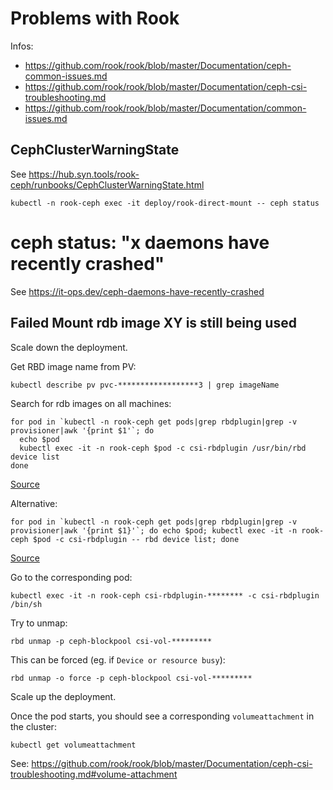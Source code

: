 # Problems with Rook

Infos:
- https://github.com/rook/rook/blob/master/Documentation/ceph-common-issues.md
- https://github.com/rook/rook/blob/master/Documentation/ceph-csi-troubleshooting.md
- https://github.com/rook/rook/blob/master/Documentation/common-issues.md
  
## CephClusterWarningState
See https://hub.syn.tools/rook-ceph/runbooks/CephClusterWarningState.html

```
kubectl -n rook-ceph exec -it deploy/rook-direct-mount -- ceph status
```

# ceph status: "x daemons have recently crashed"
See https://it-ops.dev/ceph-daemons-have-recently-crashed

## Failed Mount rdb image XY is still being used

Scale down the deployment.

Get RBD image name from PV:
```
kubectl describe pv pvc-******************3 | grep imageName
```

Search for rdb images on all machines:
```
for pod in `kubectl -n rook-ceph get pods|grep rbdplugin|grep -v provisioner|awk '{print $1'`; do
  echo $pod
  kubectl exec -it -n rook-ceph $pod -c csi-rbdplugin /usr/bin/rbd device list
done
```
[Source](https://github.com/rook/rook/issues/4772#issuecomment-601064683)

Alternative:
```
for pod in `kubectl -n rook-ceph get pods|grep rbdplugin|grep -v provisioner|awk '{print $1}'`; do echo $pod; kubectl exec -it -n rook-ceph $pod -c csi-rbdplugin -- rbd device list; done
```
[Source](https://github.com/rook/rook/issues/4772#issuecomment-880130455)

Go to the corresponding pod:

```
kubectl exec -it -n rook-ceph csi-rbdplugin-******** -c csi-rbdplugin /bin/sh
```

Try to unmap:
```
rbd unmap -p ceph-blockpool csi-vol-*********
```

This can be forced (eg. if `Device or resource busy`):
```
rbd unmap -o force -p ceph-blockpool csi-vol-*********
```

Scale up the deployment.

Once the pod starts, you should see a corresponding `volumeattachment` in the cluster:
```
kubectl get volumeattachment
```
See: https://github.com/rook/rook/blob/master/Documentation/ceph-csi-troubleshooting.md#volume-attachment
